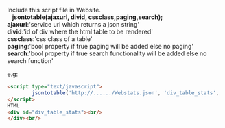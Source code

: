 Include this script file in Website.<br/>
&nbsp;&nbsp;&nbsp;<b>jsontotable(ajaxurl, divid, cssclass,paging,search);</b><br/>
<b>ajaxurl</b>:'service url which returns a json string'<br/>
<b>divid</b>:'id of div where the html table to be rendered'<br/>
<b>cssclass</b>:'css class of a table'<br/>
<b>paging</b>:'bool property if true paging will be added else no paging'<br/>
<b>search</b>:'bool property if true search functionality will be added else no search function'<br/>

e.g:<br/>
```html
<script type="text/javascript">
        jsontotable('http://....../Webstats.json', 'div_table_stats', 'table table-responsive', true, false);
</script>
HTML
<div id="div_table_stats"><br/>
</div><br/>
```

